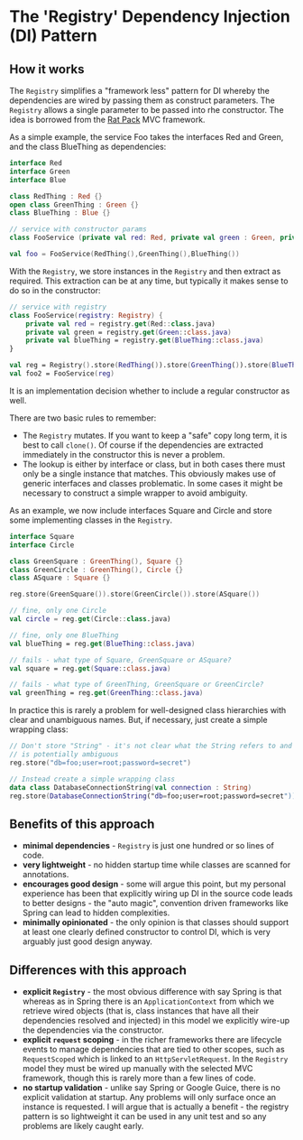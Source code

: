 # The 'Registry' Dependency Injection (DI) Pattern 

## How it works

The `Registry` simplifies a "framework less" pattern for DI whereby the dependencies 
are wired by passing them as construct parameters. The `Registry` allows a single 
parameter to be passed into rhe constructor. The idea is borrowed from the 
[Rat Pack](https://ratpack.io/) MVC framework. 

As a simple example, the service Foo takes the interfaces Red and Green, and the class 
BlueThing as dependencies: 

```kotlin
interface Red
interface Green
interface Blue

class RedThing : Red {}
open class GreenThing : Green {}
class BlueThing : Blue {}

// service with constructor params 
class FooService (private val red: Red, private val green : Green, private val blueThing: BlueThing) {}

val foo = FooService(RedThing(),GreenThing(),BlueThing())
```

With the `Registry`, we store instances in the `Registry` and then extract as required. This 
extraction can be at any time, but typically it makes sense to do so in the constructor:

```kotlin
// service with registry 
class FooService(registry: Registry) {
    private val red = registry.get(Red::class.java)
    private val green = registry.get(Green::class.java)
    private val blueThing = registry.get(BlueThing::class.java)
}

val reg = Registry().store(RedThing()).store(GreenThing()).store(BlueThing())
val foo2 = FooService(reg)
```

It is an implementation decision whether to include a regular constructor as well. 

There are two basic rules to remember:
* The `Registry` mutates. If you want to keep a "safe" copy long term, it is best to 
  call `clone()`. Of course if the dependencies are extracted immediately in the constructor 
  this is never a problem.   
* The lookup is either by interface or class, but in both cases there must only be a 
  single instance that matches. This obviously makes use of generic interfaces and 
  classes problematic. In some cases it might be necessary to construct a simple 
  wrapper to avoid ambiguity.
  
As an example, we now include interfaces Square and Circle and store some implementing
classes in the `Registry`.

```kotlin
interface Square
interface Circle

class GreenSquare : GreenThing(), Square {}
class GreenCircle : GreenThing(), Circle {}
class ASquare : Square {}

reg.store(GreenSquare()).store(GreenCircle()).store(ASquare())

// fine, only one Circle
val circle = reg.get(Circle::class.java)

// fine, only one BlueThing
val blueThing = reg.get(BlueThing::class.java)

// fails - what type of Square, GreenSquare or ASquare?
val square = reg.get(Square::class.java)

// fails - what type of GreenThing, GreenSquare or GreenCircle?  
val greenThing = reg.get(GreenThing::class.java)
```

In practice this is rarely a problem for well-designed class hierarchies with clear
and unambiguous names. But, if necessary,
just create a simple wrapping class:

```kotlin
// Don't store "String" - it's not clear what the String refers to and 
// is potentially ambiguous  
reg.store("db=foo;user=root;password=secret")

// Instead create a simple wrapping class
data class DatabaseConnectionString(val connection : String)
reg.store(DatabaseConnectionString("db=foo;user=root;password=secret"))
```

## Benefits of this approach 

* **minimal dependencies** - `Registry` is just one hundred or so lines of code.
* **very lightweight** - no hidden startup time while classes are scanned for annotations.
* **encourages good design** - some will argue this point, but my personal experience has been 
  that explicitly wiring up DI in the source code leads to better designs - the "auto magic", 
  convention driven frameworks like Spring can lead to hidden complexities.
* **minimally opinionated** - the only opinion is that classes should support 
  at least one clearly defined constructor to control DI, which is very arguably just good
  design anyway.
  
## Differences with this approach 

* **explicit `Registry`** - the most obvious difference with say Spring is that 
  whereas as in Spring there is an `ApplicationContext` from which we retrieve 
  wired objects (that is, class instances that have all their dependencies resolved and
  injected) in this model we explicitly wire-up the dependencies via the constructor. 
* **explicit `request` scoping** - in the richer frameworks there are lifecycle events to 
  manage dependencies that are tied to other scopes, such as `RequestScoped` which is linked 
  to an `HttpServletRequest`. In the `Registry` model they must be wired up manually with the selected MVC 
  framework, though this is rarely more than a few lines of code.
* **no startup validation** - unlike say Spring or Google Guice, there is no explicit validation at 
  startup. Any problems will only surface once an instance is requested. I will argue that 
  is actually a benefit - the registry pattern is so lightweight it can be used in any unit 
  test and so any problems are likely caught early. 
  
